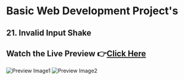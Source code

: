 # Basic Web Development Project's


## 21. Invalid Input Shake


## Watch the Live Preview 👉[Click Here]()
![Preview Image1](https://github.com/SorcererChiragsingh/Web-Development-Projects/blob/main/20-Invalid%20Input%20Shake/preview1.png)
![Preview Image2](https://github.com/SorcererChiragsingh/Web-Development-Projects/blob/main/20-Invalid%20Input%20Shake/preview2.png)


